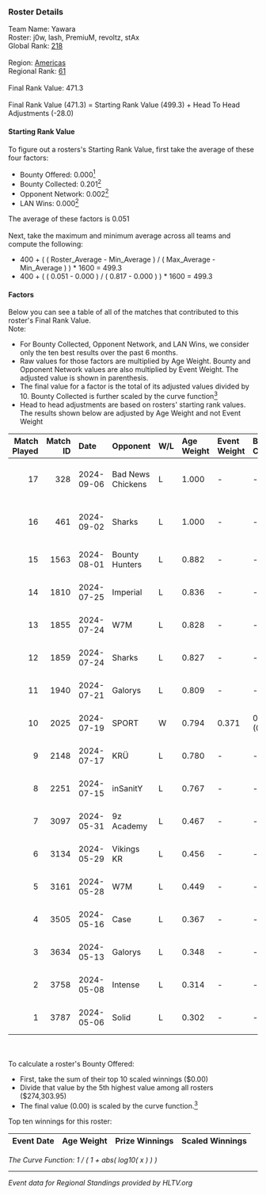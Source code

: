 ### Roster Details<br />
Team Name: Yawara<br />
Roster: j0w, lash, PremiuM, revoltz, stAx<br />
Global Rank: [218](../../standings_global_2024_09_18.md)<br />
<br />
Region: [Americas]( ../../standings_americas_2024_09_18.md)<br />
Regional Rank: [61]( ../../standings_americas_2024_09_18.md)<br />
<br />
Final Rank Value:  471.3<br />
<br />
Final Rank Value (471.3) = Starting Rank Value (499.3) + Head To Head Adjustments (-28.0)<br />

#### Starting Rank Value<br />
To figure out a rosters's Starting Rank Value, first take the average of these four factors:<br />
- Bounty Offered: 0.000[<sup>1</sup>](#table2)
- Bounty Collected: 0.201[<sup>2</sup>](#table1)
- Opponent Network: 0.002[<sup>2</sup>](#table1)
- LAN Wins: 0.000[<sup>2</sup>](#table1)

The average of these factors is 0.051<br />
<br />
Next, take the maximum and minimum average across all teams and compute the following:<br />
- 400 + ( ( Roster_Average - Min_Average ) / ( Max_Average - Min_Average ) ) * 1600 = 499.3
- 400 + ( ( 0.051 - 0.000 ) / ( 0.817 - 0.000 ) ) * 1600 = 499.3


#### Factors<br />
Below you can see a table of all of the matches that contributed to this roster's Final Rank Value.<br />
Note:<br />

- For Bounty Collected, Opponent Network, and LAN Wins, we consider only the ten best results over the past 6 months.
- Raw values for those factors are multiplied by Age Weight. Bounty and Opponent Network values are also multiplied by Event Weight. The adjusted value is shown in parenthesis.
- The final value for a factor is the total of its adjusted values divided by 10. Bounty Collected is further scaled by the curve function[<sup>3</sup>](#curveFunction)
- Head to head adjustments are based on rosters' starting rank values. The results shown below are adjusted by Age Weight and not Event Weight
<span id="table1"></span><br />


| Match Played | Match ID | Date       | Opponent          | W/L | Age Weight | Event Weight | Bounty Collected | Opponent Network | LAN Wins  | H2H Adj. | Roster                            |
| -: | -: | :- | :- | :- | :- | :- | :- | :- | :- | -: | :- |
|           17 |      328 | 2024-09-06 | Bad News Chickens | L   | 1.000      | -            | -                | -                | -         |    -7.73 | j0w, lash, PremiuM, revoltz, stAx |
|           16 |      461 | 2024-09-02 | Sharks            | L   | 1.000      | -            | -                | -                | -         |    -1.69 | j0w, lash, PremiuM, revoltz, stAx |
|           15 |     1563 | 2024-08-01 | Bounty Hunters    | L   | 0.882      | -            | -                | -                | -         |    -2.71 | j0w, lash, revoltz, ritz, stAx    |
|           14 |     1810 | 2024-07-25 | Imperial          | L   | 0.836      | -            | -                | -                | -         |    -0.62 | j0w, lash, revoltz, ritz, stAx    |
|           13 |     1855 | 2024-07-24 | W7M               | L   | 0.828      | -            | -                | -                | -         |    -4.21 | j0w, lash, revoltz, ritz, stAx    |
|           12 |     1859 | 2024-07-24 | Sharks            | L   | 0.827      | -            | -                | -                | -         |    -1.52 | j0w, lash, revoltz, ritz, stAx    |
|           11 |     1940 | 2024-07-21 | Galorys           | L   | 0.809      | -            | -                | -                | -         |    -4.47 | j0w, lash, revoltz, ritz, stAx    |
|           10 |     2025 | 2024-07-19 | SPORT             | W   | 0.794      | 0.371        | 0.004 (0.001)    | 0.079 (0.023)    | 0 (0.000) |    18.30 | j0w, lash, revoltz, ritz, stAx    |
|            9 |     2148 | 2024-07-17 | KRÜ               | L   | 0.780      | -            | -                | -                | -         |    -2.67 | j0w, lash, revoltz, ritz, stAx    |
|            8 |     2251 | 2024-07-15 | inSanitY          | L   | 0.767      | -            | -                | -                | -         |    -1.37 | j0w, lash, revoltz, ritz, stAx    |
|            7 |     3097 | 2024-05-31 | 9z Academy        | L   | 0.467      | -            | -                | -                | -         |    -7.07 | j0w, lash, ritz, stAx, Straafer   |
|            6 |     3134 | 2024-05-29 | Vikings KR        | L   | 0.456      | -            | -                | -                | -         |    -2.71 | j0w, lash, perez, ritz, stAx      |
|            5 |     3161 | 2024-05-28 | W7M               | L   | 0.449      | -            | -                | -                | -         |    -2.65 | j0w, lash, perez, ritz, stAx      |
|            4 |     3505 | 2024-05-16 | Case              | L   | 0.367      | -            | -                | -                | -         |    -0.97 | j0w, lash, perez, ritz, stAx      |
|            3 |     3634 | 2024-05-13 | Galorys           | L   | 0.348      | -            | -                | -                | -         |    -2.25 | j0w, lash, perez, ritz, stAx      |
|            2 |     3758 | 2024-05-08 | Intense           | L   | 0.314      | -            | -                | -                | -         |    -2.34 | j0w, lash, perez, ritz, stAx      |
|            1 |     3787 | 2024-05-06 | Solid             | L   | 0.302      | -            | -                | -                | -         |    -1.32 | j0w, lash, perez, ritz, stAx      |

<br />
<span id="table2"></span><br />
To calculate a roster's Bounty Offered:<br />

- First, take the sum of their top 10 scaled winnings ($0.00)
- Divide that value by the 5th highest value among all rosters ($274,303.95)
- The final value (0.00) is scaled by the curve function.[<sup>3</sup>](#curveFunction)

Top ten winnings for this roster:<br />

| Event Date | Age Weight | Prize Winnings | Scaled Winnings |
| :- | -: | :- | :- |


<span id="curveFunction"></span>_The Curve Function: 1 / ( 1 + abs( log10( x ) ) )_<br />

---
_Event data for Regional Standings provided by HLTV.org_<br />
